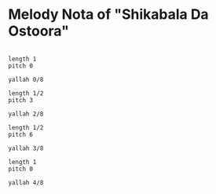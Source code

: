 # Melody Nota of "Shikabala Da Ostoora"

```scenario oscilla

length 1
pitch 0

yallah 0/8

length 1/2
pitch 3

yallah 2/8

length 1/2
pitch 6

yallah 3/8

length 1
pitch 0

yallah 4/8

```
